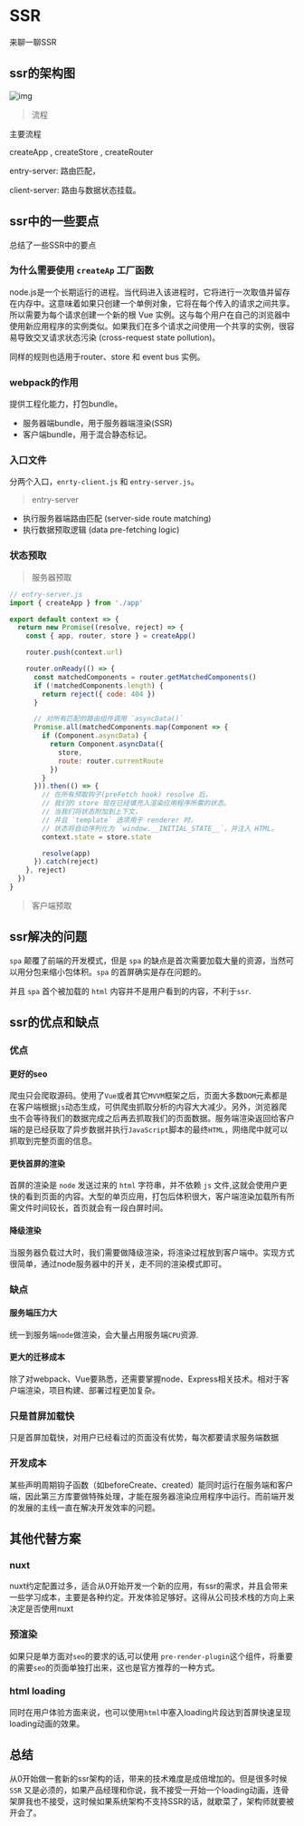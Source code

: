 # SSR

来聊一聊SSR

## ssr的架构图

![img](https://gitee.com/PENG_YUE/myImg/raw/master/uPic/YdVByD.png)

> 流程

主要流程

createApp , createStore , createRouter

entry-server: 路由匹配，

client-server: 路由与数据状态挂载。

## ssr中的一些要点

总结了一些SSR中的要点

### 为什么需要使用 `createAp` 工厂函数

node.js是一个长期运行的进程。当代码进入该进程时，它将进行一次取值并留存在内存中。这意味着如果只创建一个单例对象，它将在每个传入的请求之间共享。所以需要为每个请求创建一个新的根 Vue 实例。这与每个用户在自己的浏览器中使用新应用程序的实例类似。如果我们在多个请求之间使用一个共享的实例，很容易导致交叉请求状态污染 (cross-request state pollution)。

同样的规则也适用于router、store 和 event bus 实例。

### webpack的作用

提供工程化能力，打包bundle。

- 服务器端bundle，用于服务器端渲染(SSR)
- 客户端bundle，用于混合静态标记。

### 入口文件

分两个入口，`enrty-client.js` 和 `entry-server.js`。

> entry-server

- 执行服务器端路由匹配 (server-side route matching)
- 执行数据预取逻辑 (data pre-fetching logic)

### 状态预取

> 服务器预取

```js
// entry-server.js
import { createApp } from './app'

export default context => {
  return new Promise((resolve, reject) => {
    const { app, router, store } = createApp()

    router.push(context.url)

    router.onReady(() => {
      const matchedComponents = router.getMatchedComponents()
      if (!matchedComponents.length) {
        return reject({ code: 404 })
      }

      // 对所有匹配的路由组件调用 `asyncData()`
      Promise.all(matchedComponents.map(Component => {
        if (Component.asyncData) {
          return Component.asyncData({
            store,
            route: router.currentRoute
          })
        }
      })).then(() => {
        // 在所有预取钩子(preFetch hook) resolve 后，
        // 我们的 store 现在已经填充入渲染应用程序所需的状态。
        // 当我们将状态附加到上下文，
        // 并且 `template` 选项用于 renderer 时，
        // 状态将自动序列化为 `window.__INITIAL_STATE__`，并注入 HTML。
        context.state = store.state

        resolve(app)
      }).catch(reject)
    }, reject)
  })
}
```

> 客户端预取

## ssr解决的问题

`spa` 颠覆了前端的开发模式，但是 `spa` 的缺点是首次需要加载大量的资源，当然可以用分包来缩小包体积。`spa` 的首屏确实是存在问题的。

并且 `spa` 首个被加载的 `html` 内容并不是用户看到的内容，不利于`ssr`.

## ssr的优点和缺点

### 优点

#### 更好的seo

爬虫只会爬取源码。使用了`Vue`或者其它`MVVM`框架之后，页面大多数`DOM`元素都是在客户端根据`js`动态生成，可供爬虫抓取分析的内容大大减少。另外，浏览器爬虫不会等待我们的数据完成之后再去抓取我们的页面数据。服务端渲染返回给客户端的是已经获取了异步数据并执行`JavaScript`脚本的最终`HTML`，网络爬中就可以抓取到完整页面的信息。

#### 更快首屏的渲染

首屏的渲染是 `node` 发送过来的 `html` 字符串，并不依赖 `js` 文件,这就会使用户更快的看到页面的内容。大型的单页应用，打包后体积很大，客户端渲染加载所有所需文件时间较长，首页就会有一段白屏时间。

#### 降级渲染

当服务器负载过大时，我们需要做降级渲染，将渲染过程放到客户端中。实现方式很简单，通过node服务器中的开关，走不同的渲染模式即可。

### 缺点

#### 服务端压力大

统一到服务端`node`做渲染，会大量占用服务端`CPU`资源.

#### 更大的迁移成本

除了对webpack、Vue要熟悉，还需要掌握node、Express相关技术。相对于客户端渲染，项目构建、部署过程更加复杂。

### 只是首屏加载快

只是首屏加载快，对用户已经看过的页面没有优势，每次都要请求服务端数据

### 开发成本

某些声明周期钩子函数（如beforeCreate、created）能同时运行在服务端和客户端，因此第三方库要做特殊处理，才能在服务器渲染应用程序中运行。而前端开发的发展的主线一直在解决开发效率的问题。

## 其他代替方案

### nuxt

nuxt约定配置过多，适合从0开始开发一个新的应用，有ssr的需求，并且会带来一些学习成本，主要是各种约定。开发体验足够好。这得从公司技术栈的方向上来决定是否使用nuxt

### 预渲染

如果只是单方面对`seo`的要求的话,可以使用 `pre-render-plugin`这个组件，将重要的需要`seo`的页面单独打出来，这也是官方推荐的一种方式。

### html loading

同时在用户体验方面来说，也可以使用`html`中塞入loading片段达到首屏快速呈现loading动画的效果。

## 总结

从0开始做一套新的ssr架构的话，带来的技术难度是成倍增加的。但是很多时候 `SSR` 又是必须的，如果产品经理和你说，我不接受一开始一个loading动画，连骨架屏我也不接受，这时候如果系统架构不支持SSR的话，就歇菜了，架构师就要被开会了。
